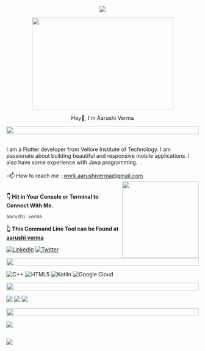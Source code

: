 <p align="center">
<img src="https://readme-typing-svg.herokuapp.com?font=Orbitron&size=40&color=%2379A500&height=67&duration=3000&center=true&lines=%F0%9F%85%B6%F0%9F%86%81%F0%9F%85%B4%F0%9F%85%B4%F0%9F%86%83%F0%9F%85%B8%F0%9F%85%BD%F0%9F%85%B6%F0%9F%86%82">
   
<!--🖼️RICK-->
<p align="center">
<img src="https://media.tenor.com/MmTMEtRSIOUAAAAC/nijima-ibuki-d4dj-first-mix.gif" height="240" width="370">
   
<p align="center">Hey👋, I'm Aarushi Verma</p>

<!--📏LINE--><img src="https://i.imgur.com/dBaSKWF.gif" height="20" width="100%">
<br> I am a Flutter developer from Vellore Institute of Technology. I am passionate about building beautiful and responsive mobile applications. I also have some experience with Java programming.<br><br>-📫 How to reach me : work.aarushiverma@gmail.com
<img align='right' src="https://media.giphy.com/media/M9gbBd9nbDrOTu1Mqx/giphy.gif](https://media.tenor.com/YhA5nO9jiCkAAAAC/ika-musume.gif" width="200" height="200">
   
<br>
<b>👇 Hit in Your Console or Terminal to Connect With Me.</b>

```bash
aarushi verma
```
**👆 This Command Line Tool can be Found at [aarushi verma](https://github.com/aarushivermaaa)**

[![LinkedIn](https://img.shields.io/badge/LinkedIn-%230077B5.svg?logo=linkedin&logoColor=white)](https://www.linkedin.com/in/aarushi-verma-a72ba4226/) 
[![Twitter](https://img.shields.io/badge/Twitter-%231DA1F2.svg?logo=Twitter&logoColor=white)](https://twitter.com/aarushiaverma) 

<p align="center">
<img src="https://i.imgur.com/dBaSKWF.gif" height="20" width="100%">
     
![C++](https://img.shields.io/badge/c++-%2300599C.svg?style=for-the-badge&logo=c%2B%2B&logoColor=white) ![HTML5](https://img.shields.io/badge/html5-%23E34F26.svg?style=for-the-badge&logo=html5&logoColor=white) ![Kotlin](https://img.shields.io/badge/kotlin-%230095D5.svg?style=for-the-badge&logo=kotlin&logoColor=white) ![Google Cloud](https://img.shields.io/badge/Google%20Cloud-%234285F4.svg?style=for-the-badge&logo=google-cloud&logoColor=white)
   
<p align="center">
<img src="https://i.imgur.com/dBaSKWF.gif" height="20" width="100%">

  
![](http://github-profile-summary-cards.vercel.app/api/cards/profile-details?username=aarushivermaaa&theme=radical)
  ![](http://github-profile-summary-cards.vercel.app/api/cards/repos-per-language?username=aarushivermaaa&theme=moonlight)
 ![](http://github-profile-summary-cards.vercel.app/api/cards/most-commit-language?username=aarushivermaaa&theme=moonlight)
   
   
<p align="center">
<img src="https://i.imgur.com/dBaSKWF.gif" height="20" width="100%">
      
![](https://github-profile-trophy.vercel.app/?username=aarushivermaaa&theme=radical&no-frame=true&no-bg=false&margin-w=4)
  
##
![](https://komarev.com/ghpvc/?username=aarushivermaaa&color=blue) 


